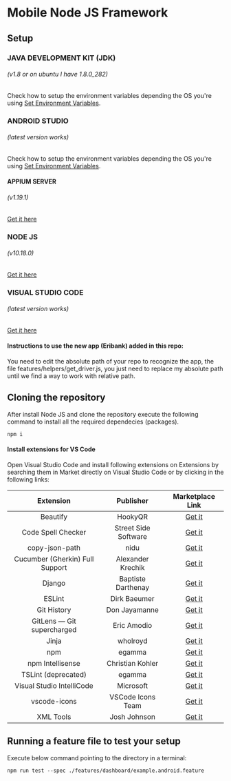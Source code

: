 # Mobile Node JS Framework

## Setup 
### JAVA DEVELOPMENT KIT (JDK)
###### (_v1.8 or on ubuntu I have 1.8.0_282_)

Check how to setup the environment variables depending the OS you're using [Set Environment Variables](https://www.baeldung.com/java-home-on-windows-7-8-10-mac-os-x-linux).

### ANDROID STUDIO
###### (_latest version works_)

Check how to setup the environment variables depending the OS you're using [Set Environment Variables](https://medium.com/@rafael_toledo/preparing-your-android-environment-for-development-android-tutorials-pt-1-5f76ca2b8a32).

#### APPIUM SERVER
###### (_v1.19.1_)

[Get it here](https://github.com/appium/appium-desktop/releases/tag/v1.19.1)

### NODE JS
###### (_v10.18.0_)

[Get it here](https://nodejs.org/en/blog/release/v10.18.0/)

### VISUAL STUDIO CODE
###### (_latest version works_)

[Get it here](https://code.visualstudio.com/)


#### Instructions to use the new app (Eribank) added in this repo:

You need to edit the absolute path of your repo to recognize the app, the file features/helpers/get_driver.js, you just need to replace my absolute path until we find a way to work with relative path.

## Cloning the repository

After install Node JS and clone the repository execute the following command to install all the required dependecies (packages).
```
npm i
```

#### Install extensions for VS Code

Open Visual Studio Code and install following extensions on Extensions by searching them in Market directly on Visual Studio Code or by clicking in the following links:

| Extension  | Publisher  | Marketplace Link |
| :------------: |:---------------:| :-----:|
| Beautify | HookyQR | [Get it](https://marketplace.visualstudio.com/items?itemName=HookyQR.beautify) |
| Code Spell Checker | Street Side Software | [Get it](https://marketplace.visualstudio.com/items?itemName=streetsidesoftware.code-spell-checker) |
| copy-json-path | nidu | [Get it](https://marketplace.visualstudio.com/items?itemName=nidu.copy-json-path) |
| Cucumber (Gherkin) Full Support | Alexander Krechik | [Get it](https://marketplace.visualstudio.com/items?itemName=alexkrechik.cucumberautocomplete) |
| Django | Baptiste Darthenay | [Get it](https://marketplace.visualstudio.com/items?itemName=batisteo.vscode-django) |
| ESLint | Dirk Baeumer | [Get it](https://marketplace.visualstudio.com/items?itemName=dbaeumer.vscode-eslint) |
| Git History | Don Jayamanne | [Get it](https://marketplace.visualstudio.com/items?itemName=donjayamanne.githistory) |
| GitLens — Git supercharged | Eric Amodio | [Get it](https://marketplace.visualstudio.com/items?itemName=eamodio.gitlens) |
| Jinja | wholroyd | [Get it](https://marketplace.visualstudio.com/items?itemName=wholroyd.jinja) |
| npm | egamma | [Get it](https://marketplace.visualstudio.com/items?itemName=eg2.vscode-npm-script) |
| npm Intellisense | Christian Kohler | [Get it](https://marketplace.visualstudio.com/items?itemName=christian-kohler.npm-intellisense) |
| TSLint (deprecated) | egamma | [Get it](https://marketplace.visualstudio.com/items?itemName=eg2.tslint) |
| Visual Studio IntelliCode | Microsoft | [Get it](https://marketplace.visualstudio.com/items?itemName=VisualStudioExptTeam.vscodeintellicode) |
| vscode-icons | VSCode Icons Team | [Get it](https://marketplace.visualstudio.com/items?itemName=vscode-icons-team.vscode-icons) |
| XML Tools | Josh Johnson | [Get it](https://marketplace.visualstudio.com/items?itemName=DotJoshJohnson.xml) |


## Running a feature file to test your setup
Execute below command pointing to the directory in a terminal:

```
npm run test --spec ./features/dashboard/example.android.feature
```